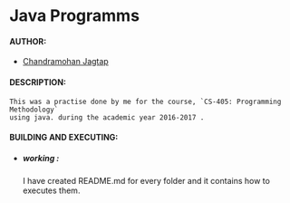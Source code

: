 # Java Programms 

#### AUTHOR:

- [Chandramohan Jagtap](https://github.com/cmjagtap "Chandramohan's github profile")

#### DESCRIPTION:

	This was a practise done by me for the course, `CS-405: Programming Methodology`
	using java. during the academic year 2016-2017 .

#### BUILDING AND EXECUTING:

- ##### working :
	
	I have created README.md for every folder and it 
	contains how to executes them.

